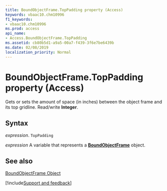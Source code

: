 ```yaml
---
title: BoundObjectFrame.TopPadding property (Access)
keywords: vbaac10.chm10996
f1_keywords:
- vbaac10.chm10996
ms.prod: access
api_name:
- Access.BoundObjectFrame.TopPadding
ms.assetid: cb80b5d1-a9a5-00a7-f439-3f6e7be6439b
ms.date: 02/08/2019
localization_priority: Normal
---
```



# BoundObjectFrame.TopPadding property (Access)

Gets or sets the amount of space (in inches) between the object frame and its top gridline. Read/write  **Integer**.


## Syntax

_expression_. `TopPadding`

_expression_ A variable that represents a **[BoundObjectFrame](Access.BoundObjectFrame.md)** object.


## See also


[BoundObjectFrame Object](Access.BoundObjectFrame.md)

[!include[Support and feedback](~/includes/feedback-boilerplate.md)]